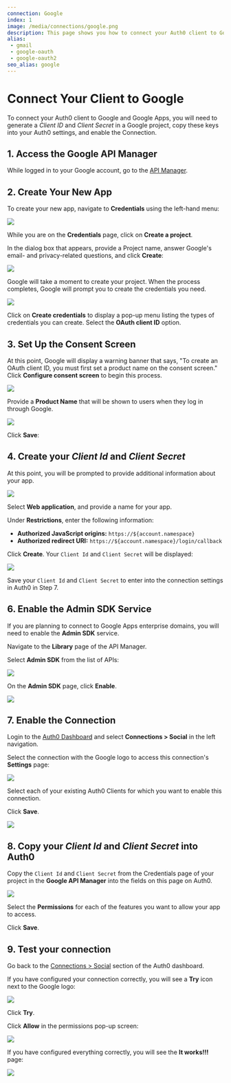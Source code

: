 ```yaml
---
connection: Google
index: 1
image: /media/connections/google.png
description: This page shows you how to connect your Auth0 client to Google. You will need to generate keys, copy these into your Auth0 settings, and enable the connection.
alias:
 - gmail
 - google-oauth
 - google-oauth2
seo_alias: google
---
```


# Connect Your Client to Google

To connect your Auth0 client to Google and Google Apps, you will need to generate a *Client ID* and *Client Secret* in a Google project, copy these keys into your Auth0 settings, and enable the Connection.

## 1. Access the Google API Manager

While logged in to your Google account, go to the [API Manager](https://console.developers.google.com/projectselector/apis/credentials).

## 2. Create Your New App

To create your new app, navigate to **Credentials** using the left-hand menu:

![](/media/articles/connections/social/google/credentials.png)

While you are on the **Credentials** page, click on **Create a project**.

In the dialog box that appears, provide a Project name, answer Google's email- and privacy-related questions, and click **Create**:

![](/media/articles/connections/social/google/create-new-project.png)

Google will take a moment to create your project. When the process completes, Google will prompt you to create the credentials you need.

![](/media/articles/connections/social/google/create-credentials.png)

Click on **Create credentials** to display a pop-up menu listing the types of credentials you can create. Select the **OAuth client ID** option.

## 3. Set Up the Consent Screen

At this point, Google will display a warning banner that says, "To create an OAuth client ID, you must first set a product name on the consent screen." Click **Configure consent screen** to begin this process.

![](/media/articles/connections/social/google/create-client-id.png)

Provide a **Product Name** that will be shown to users when they log in through Google.

![](/media/articles/connections/social/google/oauth-consent-screen.png)

Click **Save**:

## 4. Create your *Client Id* and *Client Secret*

At this point, you will be prompted to provide additional information about your app.

![](/media/articles/connections/social/google/create-client-id-config.png)

Select **Web application**, and provide a name for your app.

Under **Restrictions**, enter the following information:

* **Authorized JavaScript origins:** `https://${account.namespace}`
* **Authorized redirect URI:** `https://${account.namespace}/login/callback`

Click **Create**. Your `Client Id` and `Client Secret` will be displayed:

![](/media/articles/connections/social/google/oauth-client-info.png)

Save your `Client Id` and `Client Secret` to enter into the connection settings in Auth0 in Step 7.

## 6. Enable the Admin SDK Service

If you are planning to connect to Google Apps enterprise domains, you will need to enable the **Admin SDK** service.

Navigate to the **Library** page of the API Manager.

Select **Admin SDK** from the list of APIs:

![](/media/articles/connections/social/google/api-manager-library.png)

On the **Admin SDK** page, click **Enable**.

![](/media/articles/connections/social/google/enable-admin-sdk.png)

## 7. Enable the Connection

Login to the [Auth0 Dashboard](${manage_url}) and select **Connections > Social** in the left navigation.

Select the connection with the Google logo to access this connection's **Settings** page:

![](/media/articles/connections/social/google/goog-settings.png)

Select each of your existing Auth0 Clients for which you want to enable this connection.

Click **Save**.

![](/media/articles/connections/social/google/goog-api-aoth0-apps.png)

## 8. Copy your *Client Id* and *Client Secret* into Auth0

Copy the `Client Id` and `Client Secret` from the Credentials page of your project in the **Google API Manager** into the fields on this page on Auth0.

![](/media/articles/connections/social/google/goog-api-aoth0-settings.png)

Select the **Permissions** for each of the features you want to allow your app to access.

Click **Save**.

## 9. Test your connection

Go back to the [Connections > Social](${manage_url}/#/connections/social) section of the Auth0 dashboard.

If you have configured your connection correctly, you will see a **Try** icon next to the Google logo:

![](/media/articles/connections/social/google/goog-api-trylogo.png)

Click **Try**.

Click **Allow** in the permissions pop-up screen:

![](/media/articles/connections/social/google/goog-api-permit.png)

If you have configured everything correctly, you will see the **It works!!!** page:

![](/media/articles/connections/social/google/goog-api-works.png)
